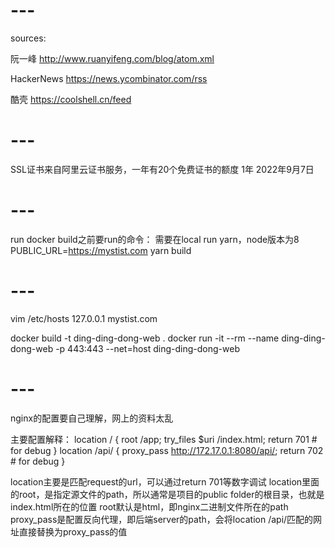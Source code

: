 # ---
sources:

阮一峰
http://www.ruanyifeng.com/blog/atom.xml

HackerNews
https://news.ycombinator.com/rss

酷壳
https://coolshell.cn/feed


# ---

SSL证书来自阿里云证书服务，一年有20个免费证书的额度 1年 2022年9月7日

# ---
run docker build之前要run的命令：
需要在local run yarn，node版本为8
PUBLIC_URL=https://mystist.com yarn build

# ---
vim /etc/hosts
127.0.0.1 mystist.com

docker build -t ding-ding-dong-web .
docker run -it --rm --name ding-ding-dong-web -p 443:443 --net=host ding-ding-dong-web

# ---
nginx的配置要自己理解，网上的资料太乱

主要配置解释：
location / {
    root /app;
    try_files $uri /index.html;
    return 701 # for debug
}
location /api/ {
    proxy_pass http://172.17.0.1:8080/api/;
    return 702 # for debug
}

location主要是匹配request的url，可以通过return 701等数字调试
location里面的root，是指定源文件的path，所以通常是项目的public folder的根目录，也就是index.html所在的位置
root默认是html，即nginx二进制文件所在的path
proxy_pass是配置反向代理，即后端server的path，会将location /api/匹配的网址直接替换为proxy_pass的值

